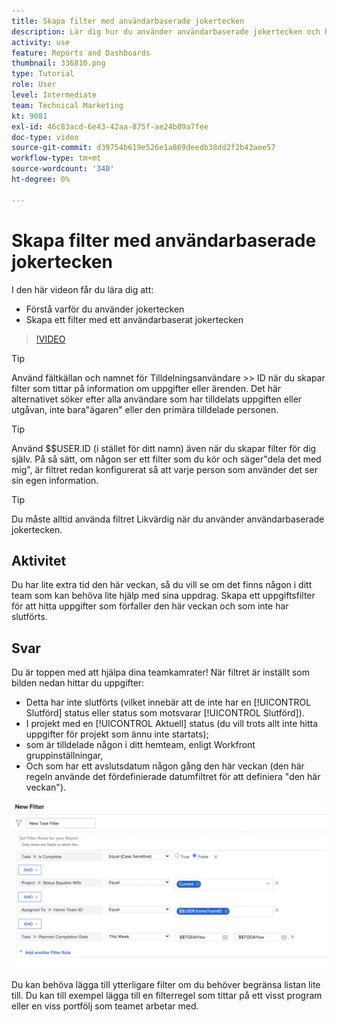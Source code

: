 ```yaml
---
title: Skapa filter med användarbaserade jokertecken
description: Lär dig hur du använder användarbaserade jokertecken och hur du skapar ett filter baserat på den inloggade användaren.
activity: use
feature: Reports and Dashboards
thumbnail: 336810.png
type: Tutorial
role: User
level: Intermediate
team: Technical Marketing
kt: 9081
exl-id: 46c83acd-6e43-42aa-875f-ae24b09a7fee
doc-type: video
source-git-commit: d39754b619e526e1a869deedb38dd2f2b43aee57
workflow-type: tm+mt
source-wordcount: '340'
ht-degree: 0%

---
```


# Skapa filter med användarbaserade jokertecken

I den här videon får du lära dig att:

* Förstå varför du använder jokertecken
* Skapa ett filter med ett användarbaserat jokertecken

>[!VIDEO](https://video.tv.adobe.com/v/336810/?quality=12)

>[!TIP]
>
>Använd fältkällan och namnet för Tilldelningsanvändare >> ID när du skapar filter som tittar på information om uppgifter eller ärenden.  Det här alternativet söker efter alla användare som har tilldelats uppgiften eller utgåvan, inte bara&quot;ägaren&quot; eller den primära tilldelade personen.

>[!TIP]
>
>Använd $$USER.ID (i stället för ditt namn) även när du skapar filter för dig själv. På så sätt, om någon ser ett filter som du kör och säger&quot;dela det med mig&quot;, är filtret redan konfigurerat så att varje person som använder det ser sin egen information.

>[!TIP]
>
>Du måste alltid använda filtret Likvärdig när du använder användarbaserade jokertecken.

## Aktivitet

Du har lite extra tid den här veckan, så du vill se om det finns någon i ditt team som kan behöva lite hjälp med sina uppdrag. Skapa ett uppgiftsfilter för att hitta uppgifter som förfaller den här veckan och som inte har slutförts.

## Svar

Du är toppen med att hjälpa dina teamkamrater! När filtret är inställt som bilden nedan hittar du uppgifter:

* Detta har inte slutförts (vilket innebär att de inte har en [!UICONTROL Slutförd] status eller status som motsvarar [!UICONTROL Slutförd]).
* I projekt med en [!UICONTROL Aktuell] status (du vill trots allt inte hitta uppgifter för projekt som ännu inte startats);
* som är tilldelade någon i ditt hemteam, enligt Workfront gruppinställningar,
* Och som har ett avslutsdatum någon gång den här veckan (den här regeln använde det fördefinierade datumfiltret för att definiera &quot;den här veckan&quot;).

![En bild av skärmen för att skapa ett aktivitetsfilter med ett användarbaserat jokertecken](assets/user-wildcard-exercise-answer.png)

Du kan behöva lägga till ytterligare filter om du behöver begränsa listan lite till. Du kan till exempel lägga till en filterregel som tittar på ett visst program eller en viss portfölj som teamet arbetar med.
